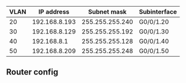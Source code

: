 
| VLAN | IP address    | Subnet mask     |  Subinterface   | 
| ---- | ------------- | --------------- | --- |
| 20   | 192.168.8.193 | 255.255.255.240 |   G0/0/1.20  |
| 30   | 192.168.8.129 | 255.255.255.192 |   G0/0/1.30  |
| 40   | 192.168.8.1   | 255.255.255.128 |   G0/0/1.40  |
| 50   | 192.168.8.209 | 255.255.255.248 |   G0/0/1.50  |


## Router config

```

```